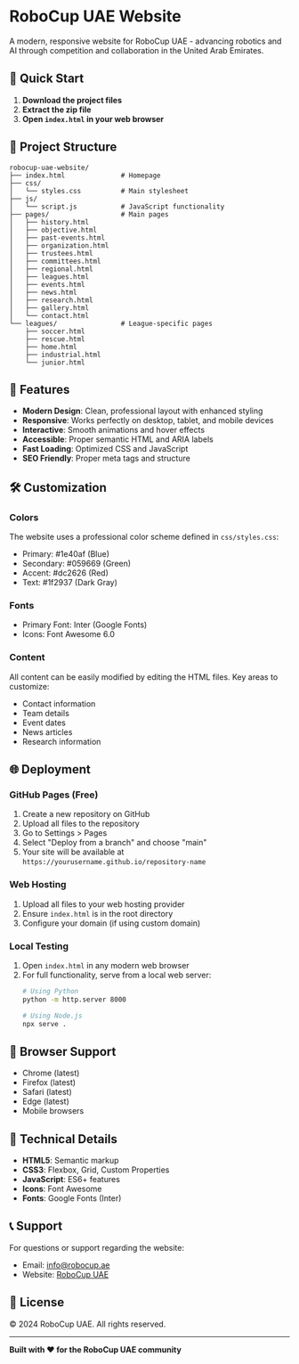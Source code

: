 # RoboCup UAE Website

A modern, responsive website for RoboCup UAE - advancing robotics and AI through competition and collaboration in the United Arab Emirates.

## 🚀 Quick Start

1. **Download the project files**
2. **Extract the zip file**
3. **Open `index.html` in your web browser**

## 📁 Project Structure

```
robocup-uae-website/
├── index.html              # Homepage
├── css/
│   └── styles.css          # Main stylesheet
├── js/
│   └── script.js           # JavaScript functionality
├── pages/                  # Main pages
│   ├── history.html
│   ├── objective.html
│   ├── past-events.html
│   ├── organization.html
│   ├── trustees.html
│   ├── committees.html
│   ├── regional.html
│   ├── leagues.html
│   ├── events.html
│   ├── news.html
│   ├── research.html
│   ├── gallery.html
│   └── contact.html
└── leagues/                # League-specific pages
    ├── soccer.html
    ├── rescue.html
    ├── home.html
    ├── industrial.html
    └── junior.html
```

## 🎨 Features

- **Modern Design**: Clean, professional layout with enhanced styling
- **Responsive**: Works perfectly on desktop, tablet, and mobile devices
- **Interactive**: Smooth animations and hover effects
- **Accessible**: Proper semantic HTML and ARIA labels
- **Fast Loading**: Optimized CSS and JavaScript
- **SEO Friendly**: Proper meta tags and structure

## 🛠️ Customization

### Colors
The website uses a professional color scheme defined in `css/styles.css`:
- Primary: #1e40af (Blue)
- Secondary: #059669 (Green)
- Accent: #dc2626 (Red)
- Text: #1f2937 (Dark Gray)

### Fonts
- Primary Font: Inter (Google Fonts)
- Icons: Font Awesome 6.0

### Content
All content can be easily modified by editing the HTML files. Key areas to customize:
- Contact information
- Team details
- Event dates
- News articles
- Research information

## 🌐 Deployment

### GitHub Pages (Free)
1. Create a new repository on GitHub
2. Upload all files to the repository
3. Go to Settings > Pages
4. Select "Deploy from a branch" and choose "main"
5. Your site will be available at `https://yourusername.github.io/repository-name`

### Web Hosting
1. Upload all files to your web hosting provider
2. Ensure `index.html` is in the root directory
3. Configure your domain (if using custom domain)

### Local Testing
1. Open `index.html` in any modern web browser
2. For full functionality, serve from a local web server:
   ```bash
   # Using Python
   python -m http.server 8000

   # Using Node.js
   npx serve .
   ```

## 📱 Browser Support

- Chrome (latest)
- Firefox (latest)
- Safari (latest)
- Edge (latest)
- Mobile browsers

## 🔧 Technical Details

- **HTML5**: Semantic markup
- **CSS3**: Flexbox, Grid, Custom Properties
- **JavaScript**: ES6+ features
- **Icons**: Font Awesome
- **Fonts**: Google Fonts (Inter)

## 📞 Support

For questions or support regarding the website:
- Email: info@robocup.ae
- Website: [RoboCup UAE](https://robocup.ae)

## 📄 License

© 2024 RoboCup UAE. All rights reserved.

---

**Built with ❤️ for the RoboCup UAE community**
